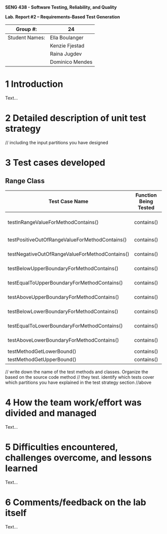**SENG 438 - Software Testing, Reliability, and Quality**

**Lab. Report \#2 – Requirements-Based Test Generation**

| Group \#:      |  24   |
| -------------- | --- |
| Student Names: |  Ella Boulanger   |
|                |  Kenzie Fjestad   |
|                |  Raina Jugdev   |
|                |  Dominico Mendes   |

# 1 Introduction

Text…

# 2 Detailed description of unit test strategy

// including the input partitions you have designed

# 3 Test cases developed


## Range Class
| **Test Case Name**  | **Function Being Tested** | **Partition** |
|----------------|----------|-----|
| testInRangeValueForMethodContains()   | contains()    | -1 < value < 1    |
| testPositiveOutOfRangeValueForMethodContains()   | contains()    | value > 1    |
| testNegativeOutOfRangeValueForMethodContains()   | contains()    | value < -1    |
| testBelowUpperBoundaryForMethodContains()   | contains()    | value > 1    |
| testEqualToUpperBoundaryForMethodContains()   | contains()    | value = 1    |
| testAboveUpperBoundaryForMethodContains()   | contains()    | value < 1    |
| testBelowLowerBoundaryForMethodContains()   | contains()    | value < -1    |
| testEqualToLowerBoundaryForMethodContains()   | contains()    | value = -1    |
| testAboveLowerBoundaryForMethodContains()   | contains()    | value < -1    |
| testMethodGetLowerBound()   | contains()    | --    |
| testMethodGetUpperBound()   | contains()    | --    |



// write down the name of the test methods and classes. Organize the based on
the source code method // they test. identify which tests cover which partitions
you have explained in the test strategy section //above

# 4 How the team work/effort was divided and managed

Text…

# 5 Difficulties encountered, challenges overcome, and lessons learned

Text…

# 6 Comments/feedback on the lab itself

Text…

